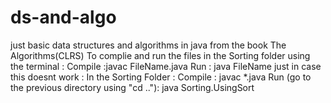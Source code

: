 # ds-and-algo
just basic data structures and algorithms in java from the book The Algorithms(CLRS)
To complie and run the files in the Sorting folder using the terminal :
Compile :javac FileName.java
Run : java FileName
just in case this doesnt work :
In the Sorting Folder :
Compile : javac *.java
Run (go to the previous directory using "cd .."): java Sorting.UsingSort
